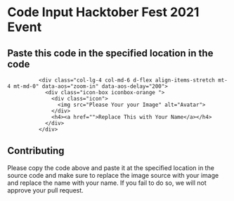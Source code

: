 # Code Input Hacktober Fest 2021 Event

## Paste this code in the specified location in the code

```
          <div class="col-lg-4 col-md-6 d-flex align-items-stretch mt-4 mt-md-0" data-aos="zoom-in" data-aos-delay="200">
            <div class="icon-box iconbox-orange ">
              <div class="icon">
                <img src="Please Your your Image" alt="Avatar"> 
              </div>
              <h4><a href="">Replace This with Your Name</a></h4>
            </div>
          </div>
```

## Contributing
Please copy the code above and paste it at the specified location in the source code and make sure to replace the image source with your image and replace the name with your name. If you fail to do so, we will not approve your pull request.

